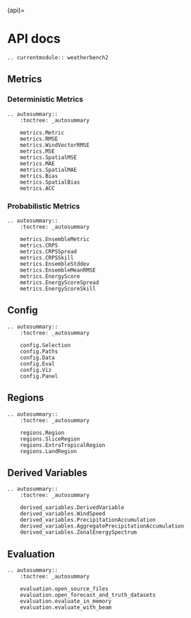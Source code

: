 (api)=
# API docs

```{eval-rst}
.. currentmodule:: weatherbench2
```

## Metrics
### Deterministic Metrics
```{eval-rst}
.. autosummary::
    :toctree: _autosummary

    metrics.Metric
    metrics.RMSE
    metrics.WindVectorRMSE
    metrics.MSE
    metrics.SpatialMSE
    metrics.MAE
    metrics.SpatialMAE
    metrics.Bias
    metrics.SpatialBias
    metrics.ACC
```

### Probabilistic Metrics
```{eval-rst}
.. autosummary::
    :toctree: _autosummary

    metrics.EnsembleMetric
    metrics.CRPS
    metrics.CRPSSpread
    metrics.CRPSSkill
    metrics.EnsembleStddev
    metrics.EnsembleMeanRMSE
    metrics.EnergyScore
    metrics.EnergyScoreSpread
    metrics.EnergyScoreSkill
```

## Config

```{eval-rst}
.. autosummary::
    :toctree: _autosummary

    config.Selection
    config.Paths
    config.Data
    config.Eval
    config.Viz
    config.Panel
```

## Regions

```{eval-rst}
.. autosummary::
    :toctree: _autosummary

    regions.Region
    regions.SliceRegion
    regions.ExtraTropicalRegion
    regions.LandRegion
```

## Derived Variables

```{eval-rst}
.. autosummary::
    :toctree: _autosummary

    derived_variables.DerivedVariable
    derived_variables.WindSpeed
    derived_variables.PrecipitationAccumulation
    derived_variables.AggregatePrecipitationAccumulation
    derived_variables.ZonalEnergySpectrum
```

## Evaluation

```{eval-rst}
.. autosummary::
    :toctree: _autosummary

    evaluation.open_source_files
    evaluation.open_forecast_and_truth_datasets
    evaluation.evaluate_in_memory
    evaluation.evaluate_with_beam
```